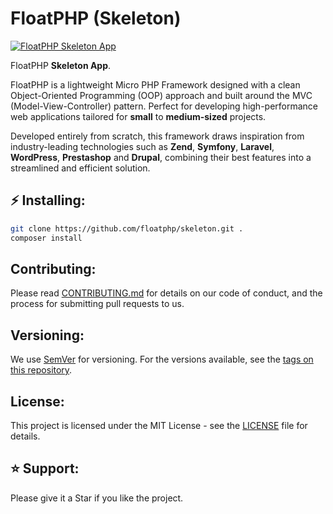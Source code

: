 # FloatPHP (Skeleton)

[![FloatPHP Skeleton App](assets/banner.png)](#)

FloatPHP **Skeleton App**.

FloatPHP is a lightweight Micro PHP Framework designed with a clean Object-Oriented Programming (OOP) approach and built around the MVC (Model-View-Controller) pattern. Perfect for developing high-performance web applications tailored for **small** to **medium-sized** projects.

Developed entirely from scratch, this framework draws inspiration from industry-leading technologies such as **Zend**, **Symfony**, **Laravel**, **WordPress**, **Prestashop** and **Drupal**, combining their best features into a streamlined and efficient solution.

## ⚡ Installing:

```bash
git clone https://github.com/floatphp/skeleton.git .
composer install
```

## Contributing:

Please read [CONTRIBUTING.md](https://github.com/floatphp/Classes/blob/master/CONTRIBUTING.md) for details on our code of conduct, and the process for submitting pull requests to us.

## Versioning:

We use [SemVer](http://semver.org/) for versioning. For the versions available, see the [tags on this repository](https://github.com/floatphp/Classes/tags). 

## License:

This project is licensed under the MIT License - see the [LICENSE](https://github.com/floatphp/Classes/blob/master/LICENSE) file for details.

## ⭐ Support:

Please give it a Star if you like the project.